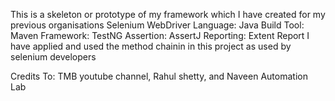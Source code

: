 This is a skeleton or prototype of my framework which I have created for my previous organisations
Selenium WebDriver 
Language: Java
Build Tool: Maven
Framework: TestNG
Assertion: AssertJ
Reporting: Extent Report
I have applied and used the method chainin in this project as used by selenium developers


Credits To: TMB youtube channel, Rahul shetty, and Naveen Automation Lab
